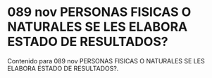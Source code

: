 # 089 nov  PERSONAS FISICAS O NATURALES SE LES ELABORA ESTADO DE RESULTADOS?

Contenido para 089 nov  PERSONAS FISICAS O NATURALES SE LES ELABORA ESTADO DE RESULTADOS?.